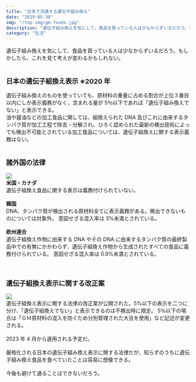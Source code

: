 ```yaml
---
title: "日本で流通する遺伝子組み換え"
date: "2019-05-30"
img: "/top-img/gm-foods.jpg"
description: "遺伝子組み換えを気にして、食品を買っている人は少なからずいるだろう。もしかしたら、これを見て考えが変わるかもしれない。"
category: "生活"
---
```


遺伝子組み換えを気にして、食品を買っている人は少なからずいるだろう。もしかしたら、これを見て考えが変わるかもしれない。
<br/>
<br/>

<h3><font size="4"><b>日本の遺伝子組換え表示 ※2020 年</b></font></h3>

遺伝子組み換えのものを使っていても、原材料の重量に占める割合が上位３番目以内にしか表示義務がなく、含まれる量が 5％以下であれば「遺伝子組み換えでない」と表示できる。<br/>
油や醤油などの加工食品に関しては、組換えられた DNA 及びこれに由来するタンパク質が加工工程で除去・分解され、ひろく認められた最新の検出技術によっても検出不可能とされている加工食品については、遺伝子組換えに関する表示義務はない。
<br/>
<br/>

<h3><font size="4"><b>諸外国の法律</b></font></h3>
<img src="https://cdn-ak.f.st-hatena.com/images/fotolife/t/tarotarosanba/20190530/20190530212304.jpg"/>
<br/>
<b>米国・カナダ</b><br/>
遺伝子組換え食品に関する表示は義務付けられていない。
<br/>
<br/>
<b>韓国</b><br/>
DNA、タンパク質が検出される原材料全てに表示義務がある。検出できないものについては対象外。
意図せざる混入率は 3%未満とされている。
<br/>
<br/>
<b>欧州連合</b><br/>
遺伝子組換え作物に由来する DNA やその DNA に由来するタンパク質の最終製品中での有無にかかわらず、遺伝子組換え作物から生成されたすべての食品に義務付けられている。
意図せざる混入率は 0.9%未満とされている。
<br/>
<br/>
<br/>
<h3><font size="4"><b>遺伝子組換え表示に関する改正案</b></font></h3>
<img src="https://cdn-ak.f.st-hatena.com/images/fotolife/t/tarotarosanba/20190530/20190530221708.jpg"/>
<br/>
遺伝子組換え表示に関する法律の改正案が公開された。5%以下の表示を二つに分け、「遺伝子組換えでない」と表示できるのは不検出時に限定。
5％以下の場合は「ＧＭ原材料の混入を防ぐため分別管理された大豆を使用」など記述が変更される。
<br/>
<br/>
2023 年 4 月から適用される予定だ。
<br/>
<br/>
厳格化される日本の遺伝子組み換え表示に関する法律だが、知らずのうちに遺伝子組み換え食品を食べていたことは容易に想像できる。
<br/>
<br/>
今後も避けて通ることはできないだろう。
<br/>
<br/>
